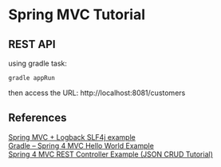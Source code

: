 
# Spring MVC Tutorial

## REST API
using gradle task:

``` 
gradle appRun

```

then access the URL: http://localhost:8081/customers 



## References
[Spring MVC + Logback SLF4j example](https://www.mkyong.com/spring-mvc/spring-mvc-logback-slf4j-example/)  
[Gradle – Spring 4 MVC Hello World Example](https://www.mkyong.com/spring-mvc/gradle-spring-mvc-web-project-example/)  
[Spring 4 MVC REST Controller Example (JSON CRUD Tutorial)](http://viralpatel.net/blogs/spring-4-mvc-rest-example-json/)

    
    
    